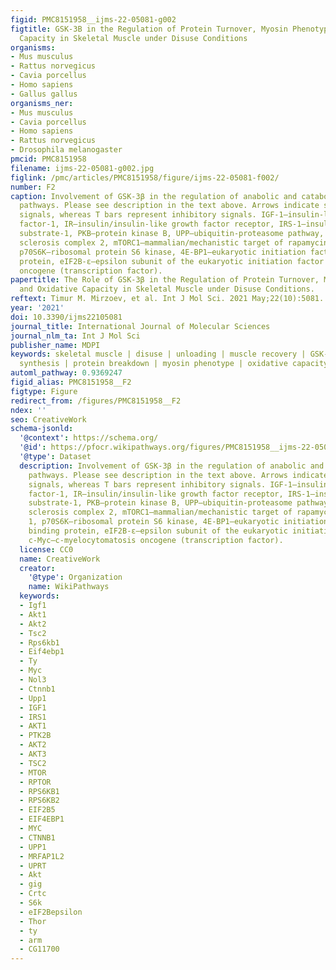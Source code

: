 ```yaml
---
figid: PMC8151958__ijms-22-05081-g002
figtitle: GSK-3B in the Regulation of Protein Turnover, Myosin Phenotype, and Oxidative
  Capacity in Skeletal Muscle under Disuse Conditions
organisms:
- Mus musculus
- Rattus norvegicus
- Cavia porcellus
- Homo sapiens
- Gallus gallus
organisms_ner:
- Mus musculus
- Cavia porcellus
- Homo sapiens
- Rattus norvegicus
- Drosophila melanogaster
pmcid: PMC8151958
filename: ijms-22-05081-g002.jpg
figlink: /pmc/articles/PMC8151958/figure/ijms-22-05081-f002/
number: F2
caption: Involvement of GSK-3β in the regulation of anabolic and catabolic signaling
  pathways. Please see description in the text above. Arrows indicate stimulatory
  signals, whereas T bars represent inhibitory signals. IGF-1—insulin-like growth
  factor-1, IR—insulin/insulin-like growth factor receptor, IRS-1—insulin receptor
  substrate-1, PKB—protein kinase B, UPP—ubiquitin-proteasome pathway, TSC2—tuberous
  sclerosis complex 2, mTORC1—mammalian/mechanistic target of rapamycin complex 1,
  p70S6K—ribosomal protein S6 kinase, 4E-BP1—eukaryotic initiation factor 4E binding
  protein, eIF2B-ε—epsilon subunit of the eukaryotic initiation factor 2B, c-Myc—c-myelocytomatosis
  oncogene (transcription factor).
papertitle: The Role of GSK-3β in the Regulation of Protein Turnover, Myosin Phenotype,
  and Oxidative Capacity in Skeletal Muscle under Disuse Conditions.
reftext: Timur M. Mirzoev, et al. Int J Mol Sci. 2021 May;22(10):5081.
year: '2021'
doi: 10.3390/ijms22105081
journal_title: International Journal of Molecular Sciences
journal_nlm_ta: Int J Mol Sci
publisher_name: MDPI
keywords: skeletal muscle | disuse | unloading | muscle recovery | GSK-3beta | protein
  synthesis | protein breakdown | myosin phenotype | oxidative capacity
automl_pathway: 0.9369247
figid_alias: PMC8151958__F2
figtype: Figure
redirect_from: /figures/PMC8151958__F2
ndex: ''
seo: CreativeWork
schema-jsonld:
  '@context': https://schema.org/
  '@id': https://pfocr.wikipathways.org/figures/PMC8151958__ijms-22-05081-g002.html
  '@type': Dataset
  description: Involvement of GSK-3β in the regulation of anabolic and catabolic signaling
    pathways. Please see description in the text above. Arrows indicate stimulatory
    signals, whereas T bars represent inhibitory signals. IGF-1—insulin-like growth
    factor-1, IR—insulin/insulin-like growth factor receptor, IRS-1—insulin receptor
    substrate-1, PKB—protein kinase B, UPP—ubiquitin-proteasome pathway, TSC2—tuberous
    sclerosis complex 2, mTORC1—mammalian/mechanistic target of rapamycin complex
    1, p70S6K—ribosomal protein S6 kinase, 4E-BP1—eukaryotic initiation factor 4E
    binding protein, eIF2B-ε—epsilon subunit of the eukaryotic initiation factor 2B,
    c-Myc—c-myelocytomatosis oncogene (transcription factor).
  license: CC0
  name: CreativeWork
  creator:
    '@type': Organization
    name: WikiPathways
  keywords:
  - Igf1
  - Akt1
  - Akt2
  - Tsc2
  - Rps6kb1
  - Eif4ebp1
  - Ty
  - Myc
  - Nol3
  - Ctnnb1
  - Upp1
  - IGF1
  - IRS1
  - AKT1
  - PTK2B
  - AKT2
  - AKT3
  - TSC2
  - MTOR
  - RPTOR
  - RPS6KB1
  - RPS6KB2
  - EIF2B5
  - EIF4EBP1
  - MYC
  - CTNNB1
  - UPP1
  - MRFAP1L2
  - UPRT
  - Akt
  - gig
  - Crtc
  - S6k
  - eIF2Bepsilon
  - Thor
  - ty
  - arm
  - CG11700
---
```

